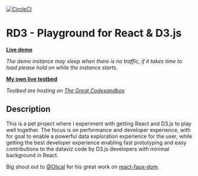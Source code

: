 [![CircleCI](https://circleci.com/gh/tibotiber/rd3.svg?style=svg)](https://circleci.com/gh/tibotiber/rd3)

# RD3 - Playground for React & D3.js
**[Live demo](https://rd3.now.sh)**

*The demo instance may sleep when there is no traffic, if it takes time to load please hold on while the instance starts.*

**[My own live testbed](https://p3zjl1yr0j.codesandbox.io/)**

*Testbed are hosting on [The Great Codesandbox](https://codesandbox.io/)*

## Description
This is a pet project where I experiment with getting React and D3.js to play well together. The focus is on performance and developer experience, with for goal to enable a powerful data exploration experience for the user, while getting the best developer experience enabling fast prototyping and easy contributions to the dataviz code by D3.js developers with minimal background in React.

Big shout out to [@Olical](https://github.com/Olical) for his great work on [react-faux-dom](https://github.com/Olical/react-faux-dom).
